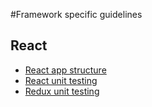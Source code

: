 #Framework specific guidelines

## React
* [React app structure](/development/frameworks/ReactAppStructure.md)
* [React unit testing](https://rawgit.com/tomduncalf/talks/master/ReactUnitTesting/index.html#1)
* [Redux unit testing](https://github.com/reactjs/redux/blob/master/docs/recipes/WritingTests.md)
